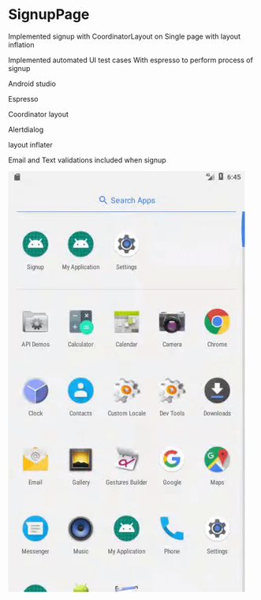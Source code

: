 # SignupPage

Implemented signup with CoordinatorLayout on Single page with layout inflation

Implemented automated UI test cases With espresso to perform process of signup

Android studio

Espresso

Coordinator layout

Alertdialog

layout inflater

Email and Text validations included when signup

![](ezgif-4-ac435225fdf6.gif)

